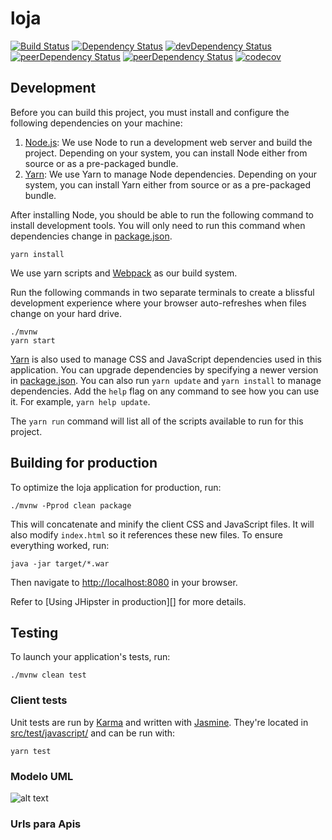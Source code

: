 # loja
[![Build Status](https://travis-ci.org/rogrs/loja.svg?branch=master)](https://travis-ci.org/rogrs/loja) [![Dependency Status](https://david-dm.org/rogrs/loja.svg)](https://david-dm.org/rogrs/loja) [![devDependency Status](https://david-dm.org/rogrs/loja/dev-status.svg)](https://david-dm.org/rogrs/loja#info=devDependencies) [![peerDependency Status](https://david-dm.org/rogrs/loja/peer-status.svg)](https://david-dm.org/rogrs/loja#info=peerDependencies) [![peerDependency Status](https://david-dm.org/rogrs/loja/peer-status.svg)](https://david-dm.org/rogrs/loja#info=peerDependencies) [![codecov](https://codecov.io/gh/rogrs/loja/branch/master/graph/badge.svg)](https://codecov.io/gh/rogrs/loja)

## Development

Before you can build this project, you must install and configure the following dependencies on your machine:

1. [Node.js][]: We use Node to run a development web server and build the project.
   Depending on your system, you can install Node either from source or as a pre-packaged bundle.
2. [Yarn][]: We use Yarn to manage Node dependencies.
   Depending on your system, you can install Yarn either from source or as a pre-packaged bundle.

After installing Node, you should be able to run the following command to install development tools.
You will only need to run this command when dependencies change in [package.json](package.json).

    yarn install

We use yarn scripts and [Webpack][] as our build system.


Run the following commands in two separate terminals to create a blissful development experience where your browser
auto-refreshes when files change on your hard drive.

    ./mvnw
    yarn start

[Yarn][] is also used to manage CSS and JavaScript dependencies used in this application. You can upgrade dependencies by
specifying a newer version in [package.json](package.json). You can also run `yarn update` and `yarn install` to manage dependencies.
Add the `help` flag on any command to see how you can use it. For example, `yarn help update`.

The `yarn run` command will list all of the scripts available to run for this project.




## Building for production

To optimize the loja application for production, run:

    ./mvnw -Pprod clean package

This will concatenate and minify the client CSS and JavaScript files. It will also modify `index.html` so it references these new files.
To ensure everything worked, run:

    java -jar target/*.war

Then navigate to [http://localhost:8080](http://localhost:8080) in your browser.

Refer to [Using JHipster in production][] for more details.

## Testing

To launch your application's tests, run:

    ./mvnw clean test

### Client tests

Unit tests are run by [Karma][] and written with [Jasmine][]. They're located in [src/test/javascript/](src/test/javascript/) and can be run with:

    yarn test


### Modelo UML

![alt text](https://github.com/rogrs/loja/loja.png)

### Urls para Apis

[Gatling]: http://gatling.io/
[Node.js]: https://nodejs.org/
[Yarn]: https://yarnpkg.org/
[Webpack]: https://webpack.github.io/
[Angular CLI]: https://cli.angular.io/
[BrowserSync]: http://www.browsersync.io/
[Karma]: http://karma-runner.github.io/
[Jasmine]: http://jasmine.github.io/2.0/introduction.html
[Protractor]: https://angular.github.io/protractor/
[Leaflet]: http://leafletjs.com/
[DefinitelyTyped]: http://definitelytyped.org/
